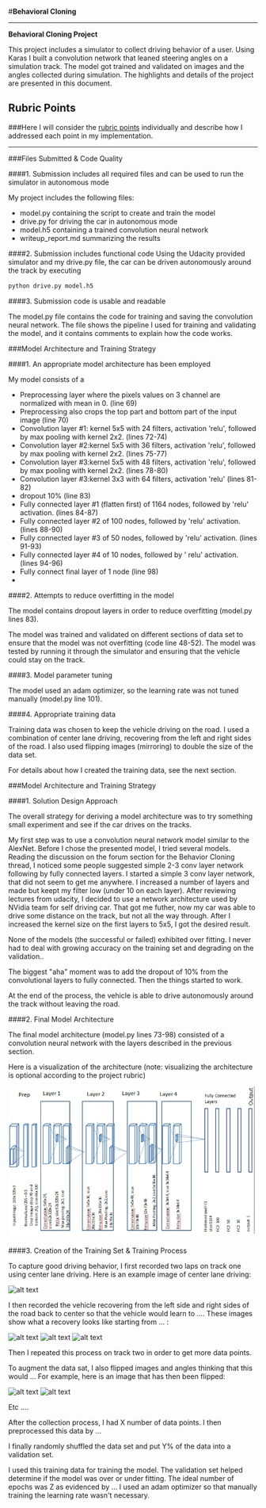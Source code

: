 #**Behavioral Cloning** 


---

**Behavioral Cloning Project**

This project includes a simulator to collect driving behavior of a user. Using Karas I built a convolution network that leaned steering angles on a simulation track. The model got trained and validated on images and the angles collected during simulation. The highlights and details of the project are presented in this document. 

[//]: # (Image References)

[image1]: ./images/DNNArch.jpg "Model Visualization"
[image2]: ./examples/placeholder.png "Grayscaling"
[image3]: ./examples/placeholder_small.png "Recovery Image"
[image4]: ./examples/placeholder_small.png "Recovery Image"
[image5]: ./examples/placeholder_small.png "Recovery Image"
[image6]: ./examples/placeholder_small.png "Normal Image"
[image7]: ./examples/placeholder_small.png "Flipped Image"

## Rubric Points
###Here I will consider the [rubric points](https://review.udacity.com/#!/rubrics/432/view) individually and describe how I addressed each point in my implementation.  

---
###Files Submitted & Code Quality

####1. Submission includes all required files and can be used to run the simulator in autonomous mode

My project includes the following files:

* model.py containing the script to create and train the model 
* drive.py for driving the car in autonomous mode
* model.h5 containing a trained convolution neural network 
* writeup_report.md summarizing the results

####2. Submission includes functional code
Using the Udacity provided simulator and my drive.py file, the car can be driven autonomously around the track by executing 
```sh
python drive.py model.h5
```

####3. Submission code is usable and readable

The model.py file contains the code for training and saving the convolution neural network. The file shows the pipeline I used for training and validating the model, and it contains comments to explain how the code works.

###Model Architecture and Training Strategy

####1. An appropriate model architecture has been employed


My model consists of a 
- Preprocessing layer where the pixels values on 3 channel are normalized with mean in 0. (line 69)
- Preprocessing also crops the top part and bottom part of the input image (line 70)
- Convolution layer #1: kernel 5x5 with 24 filters, activation 'relu', followed by max pooling with kernel 2x2. (lines 72-74)
- Convolution layer #2:kernel 5x5 with 36 filters, activation 'relu', followed by max pooling with kernel 2x2.  (lines 75-77)
- Convolution layer #3:kernel 5x5 with 48 filters, activation 'relu', followed by max pooling with kernel 2x2. (lines 78-80)
- Convolution layer #3:kernel 3x3 with 64 filters, activation 'relu' (lines 81-82)
- dropout 10% (line 83)
- Fully connected layer #1 (flatten first) of 1164 nodes, followed by 'relu' activation. (lines 84-87)
- Fully connected layer #2 of 100 nodes, followed by 'relu' activation. (lines 88-90)
- Fully connected layer #3 of 50 nodes, followed by 'relu' activation. (lines 91-93)
- Fully connected layer #4 of 10 nodes, followed by ' relu' activation. (lines 94-96)
- Fully connect final layer of 1 node (line 98) 
- 
####2. Attempts to reduce overfitting in the model

The model contains dropout layers in order to reduce overfitting (model.py lines 83). 

The model was trained and validated on different sections of data set to ensure that the model was not overfitting (code line 48-52). The model was tested by running it through the simulator and ensuring that the vehicle could stay on the track.

####3. Model parameter tuning

The model used an adam optimizer, so the learning rate was not tuned manually (model.py line 101).

####4. Appropriate training data

Training data was chosen to keep the vehicle driving on the road. I used a combination of center lane driving, recovering from the left and right sides of the road. I also used flipping images (mirroring) to double the size of the data set.  

For details about how I created the training data, see the next section. 

###Model Architecture and Training Strategy

####1. Solution Design Approach

The overall strategy for deriving a model architecture was to try something small experiment and see if the car drives on the tracks. 

My first step was to use a convolution neural network model similar to the AlexNet. 
Before I chose the presented model, I tried several models. Reading the discussion on the forum section for the Behavior Cloning  thread, I noticed some people suggested simple 2-3 conv layer network following by fully connected layers. I started a simple 3 conv layer network, that did not seem to get me anywhere. I increased a number of layers and made but keept my filter low (under 10 on each layer). After reviewing lectures from udacity, I decided to use a network architecture used by NVidia team for self driving car. That got me futher, now my car was able to drive some distance on the track, but not all the way through. After I increased the kernel size on the first layers to 5x5, I got the desired result. 
 

None of the models (the successful or failed) exhibited over fitting. I never had to deal with growing accuracy on the training set and degrading on the validation..

The biggest "aha" moment was to add the dropout of 10% from the convolutional layers to fully connected. Then the things started to work. 


At the end of the process, the vehicle is able to drive autonomously around the track without leaving the road.

####2. Final Model Architecture

The final model architecture (model.py lines 73-98) consisted of a convolution neural network with the layers described in the previous section. 

Here is a visualization of the architecture (note: visualizing the architecture is optional according to the project rubric)

![alt text][image1]

####3. Creation of the Training Set & Training Process

To capture good driving behavior, I first recorded two laps on track one using center lane driving. Here is an example image of center lane driving:

![alt text][image2]

I then recorded the vehicle recovering from the left side and right sides of the road back to center so that the vehicle would learn to .... These images show what a recovery looks like starting from ... :

![alt text][image3]
![alt text][image4]
![alt text][image5]

Then I repeated this process on track two in order to get more data points.

To augment the data sat, I also flipped images and angles thinking that this would ... For example, here is an image that has then been flipped:

![alt text][image6]
![alt text][image7]

Etc ....

After the collection process, I had X number of data points. I then preprocessed this data by ...


I finally randomly shuffled the data set and put Y% of the data into a validation set. 

I used this training data for training the model. The validation set helped determine if the model was over or under fitting. The ideal number of epochs was Z as evidenced by ... I used an adam optimizer so that manually training the learning rate wasn't necessary.
